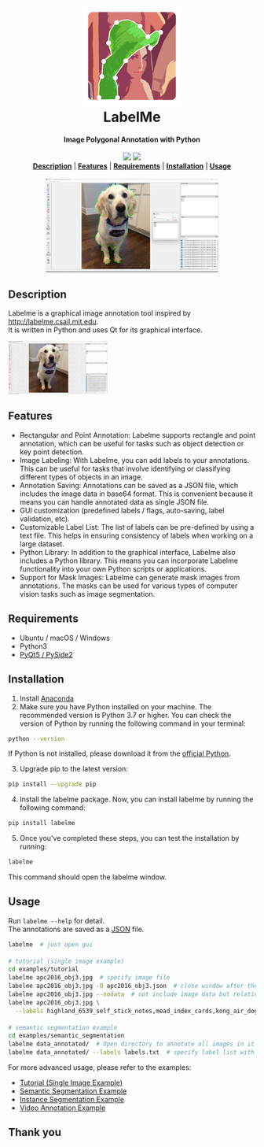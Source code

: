<h1 align="center">
  <img src="image/icon.png"><br/>LabelMe
</h1>

<h4 align="center">
  Image Polygonal Annotation with Python
</h4>

<div align="center">
  <a href="https://pypi.python.org/pypi/labelme"><img src="https://img.shields.io/pypi/v/labelme.svg"></a>
  <a href="https://pypi.org/project/labelme"><img src="https://img.shields.io/pypi/pyversions/labelme.svg"></a>

</div>

<div align="center">
  <a href="#description"><b>Description</b></a> |
  <a href="#features"><b>Features</b></a> |
  <a href="#requirements"><b>Requirements</b></a> |
  <a href="#installation"><b>Installation</b></a> |
  <a href="#usage"><b>Usage</b></a>
  
</div>

<br/>

<div align="center">
  <img src="image/labeldog.png" width="70%">
</div>

## Description

Labelme is a graphical image annotation tool inspired by <http://labelme.csail.mit.edu>.  
It is written in Python and uses Qt for its graphical interface.

<img src="https://github.com/yilinzhangAndy/Label-Me/blob/main/image/doggif.gif" width="40%" /> 


## Features

-  Rectangular and Point Annotation: Labelme supports rectangle and point annotation, which can be useful for tasks such as object detection or key point detection. 
-  Image Labeling: With Labelme, you can add labels to your annotations. This can be useful for tasks that involve identifying or classifying different types of objects in an image.
-  Annotation Saving: Annotations can be saved as a JSON file, which includes the image data in base64 format. This is convenient because it means you can handle annotated data as single JSON file.
-  GUI customization (predefined labels / flags, auto-saving, label validation, etc). 
-  Customizable Label List: The list of labels can be pre-defined by using a text file. This helps in ensuring consistency of labels when working on a large dataset.
-  Python Library: In addition to the graphical interface, Labelme also includes a Python library. This means you can incorporate Labelme functionality into your own Python scripts or applications.
-  Support for Mask Images: Labelme can generate mask images from annotations. The masks can be used for various types of computer vision tasks such as image segmentation.



## Requirements

- Ubuntu / macOS / Windows
- Python3
- [PyQt5 / PySide2](http://www.riverbankcomputing.co.uk/software/pyqt/intro)


## Installation

1. Install [Anaconda](https://www.continuum.io/downloads)
2. Make sure you have Python installed on your machine. The recommended version is Python 3.7 or higher. You can check the version of Python by running the following command in your terminal:

```bash
python --version
```
If Python is not installed, please download it from the [official Python](https://www.python.org/).

3. Upgrade pip to the latest version:
   
```bash
pip install --upgrade pip
```
4. Install the labelme package. Now, you can install labelme by running the following command:
```bash
pip install labelme
```
5. Once you've completed these steps, you can test the installation by running:
```bash
labelme
```
This command should open the labelme window.
## Usage

Run `labelme --help` for detail.  
The annotations are saved as a [JSON](http://www.json.org/) file.

```bash
labelme  # just open gui

# tutorial (single image example)
cd examples/tutorial
labelme apc2016_obj3.jpg  # specify image file
labelme apc2016_obj3.jpg -O apc2016_obj3.json  # close window after the save
labelme apc2016_obj3.jpg --nodata  # not include image data but relative image path in JSON file
labelme apc2016_obj3.jpg \
  --labels highland_6539_self_stick_notes,mead_index_cards,kong_air_dog_squeakair_tennis_ball  # specify label list

# semantic segmentation example
cd examples/semantic_segmentation
labelme data_annotated/  # Open directory to annotate all images in it
labelme data_annotated/ --labels labels.txt  # specify label list with a file
```

For more advanced usage, please refer to the examples:

* [Tutorial (Single Image Example)](examples/tutorial)
* [Semantic Segmentation Example](examples/semantic_segmentation)
* [Instance Segmentation Example](examples/instance_segmentation)
* [Video Annotation Example](examples/video_annotation)

## Thank you
